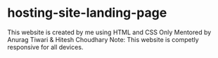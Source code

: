 # hosting-site-landing-page
This website is created by me using HTML and CSS Only Mentored by Anurag Tiwari &amp; Hitesh Choudhary
Note: This website is competly responsive for all devices.
